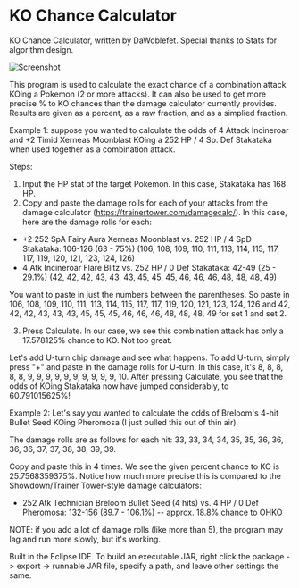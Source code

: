 # KO Chance Calculator
KO Chance Calculator, written by DaWoblefet. Special thanks to Stats for algorithm design.

![Screenshot](https://i.imgur.com/A4XECQL.png)

This program is used to calculate the exact chance of a combination attack KOing a Pokemon (2 or more attacks). It can also be used to get more precise % to KO chances than the damage calculator currently provides. Results are given as a percent, as a raw fraction, and as a simplied fraction.


Example 1: suppose you wanted to calculate the odds of 4 Attack Incineroar and +2 Timid Xerneas Moonblast KOing a 252 HP / 4 Sp. Def Stakataka when used together as a combination attack.

Steps:
1) Input the HP stat of the target Pokemon. In this case, Stakataka has 168 HP.
2) Copy and paste the damage rolls for each of your attacks from the damage calculator (https://trainertower.com/damagecalc/). In this case, here are the damage rolls for each:

- +2 252 SpA Fairy Aura Xerneas Moonblast vs. 252 HP / 4 SpD Stakataka: 106-126 (63 - 75%)
(106, 108, 109, 110, 111, 113, 114, 115, 117, 117, 119, 120, 121, 123, 124, 126)
- 4 Atk Incineroar Flare Blitz vs. 252 HP / 0 Def Stakataka: 42-49 (25 - 29.1%)
(42, 42, 42, 43, 43, 43, 45, 45, 45, 46, 46, 46, 48, 48, 48, 49)

You want to paste in just the numbers between the parentheses. So paste in 106, 108, 109, 110, 111, 113, 114, 115, 117, 117, 119, 120, 121, 123, 124, 126 and 42, 42, 42, 43, 43, 43, 45, 45, 45, 46, 46, 46, 48, 48, 48, 49 for set 1 and set 2.

3) Press Calculate. In our case, we see this combination attack has only a 17.578125% chance to KO. Not too great.

Let's add U-turn chip damage and see what happens. To add U-turn, simply press "+" and paste in the damage rolls for U-turn. In this case, it's 8, 8, 8, 8, 8, 9, 9, 9, 9, 9, 9, 9, 9, 9, 9, 10. After pressing Calculate, you see that the odds of KOing Stakataka now have jumped considerably, to 60.791015625%!


Example 2: Let's say you wanted to calculate the odds of Breloom's 4-hit Bullet Seed KOing Pheromosa (I just pulled this out of thin air).

The damage rolls are as follows for each hit: 33, 33, 34, 34, 35, 35, 36, 36, 36, 36, 37, 37, 38, 38, 39, 39.

Copy and paste this in 4 times. We see the given percent chance to KO is 25.7568359375%. Notice how much more precise this is compared to the Showdown/Trainer Tower-style damage calculators:
- 252 Atk Technician Breloom Bullet Seed (4 hits) vs. 4 HP / 0 Def Pheromosa: 132-156 (89.7 - 106.1%) -- approx. 18.8% chance to OHKO

NOTE: if you add a lot of damage rolls (like more than 5), the program may lag and run more slowly, but it's working.

Built in the Eclipse IDE. To build an executable JAR, right click the package -> export -> runnable JAR file, specify a path, and leave other settings the same.
